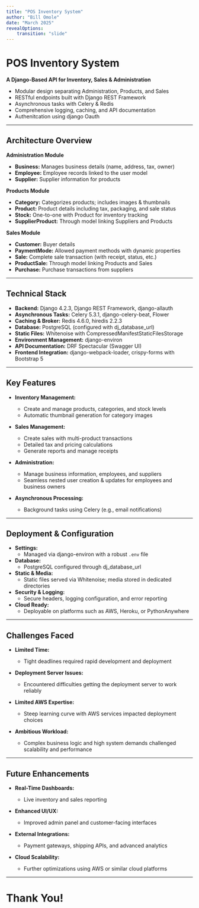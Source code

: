 ```yaml
---
title: "POS Inventory System"
author: "Bill Omole"
date: "March 2025"
revealOptions:
    transition: "slide"
---
```


# POS Inventory System

**A Django-Based API for Inventory, Sales & Administration**

- Modular design separating Administration, Products, and Sales
- RESTful endpoints built with Django REST Framework
- Asynchronous tasks with Celery & Redis
- Comprehensive logging, caching, and API documentation
- Authenitcation using django Oauth

---

## Architecture Overview

**Administration Module**
- **Business:** Manages business details (name, address, tax, owner)
- **Employee:** Employee records linked to the user model
- **Supplier:** Supplier information for products

**Products Module**
- **Category:** Categorizes products; includes images & thumbnails
- **Product:** Product details including tax, packaging, and sale status
- **Stock:** One-to-one with Product for inventory tracking
- **SupplierProduct:** Through model linking Suppliers and Products

**Sales Module**
- **Customer:** Buyer details
- **PaymentMode:** Allowed payment methods with dynamic properties
- **Sale:** Complete sale transaction (with receipt, status, etc.)
- **ProductSale:** Through model linking Products and Sales
- **Purchase:** Purchase transactions from suppliers

---

## Technical Stack

- **Backend:** Django 4.2.3, Django REST Framework, django-allauth
- **Asynchronous Tasks:** Celery 5.3.1, django-celery-beat, Flower
- **Caching & Broker:** Redis 4.6.0, hiredis 2.2.3
- **Database:** PostgreSQL (configured with dj_database_url)
- **Static Files:** Whitenoise with CompressedManifestStaticFilesStorage
- **Environment Management:** django-environ
- **API Documentation:** DRF Spectacular (Swagger UI)
- **Frontend Integration:** django-webpack-loader, crispy-forms with Bootstrap 5

---

## Key Features

- **Inventory Management:**
  - Create and manage products, categories, and stock levels
  - Automatic thumbnail generation for category images

- **Sales Management:**
  - Create sales with multi-product transactions
  - Detailed tax and pricing calculations
  - Generate reports and manage receipts

- **Administration:**
  - Manage business information, employees, and suppliers
  - Seamless nested user creation & updates for employees and business owners

- **Asynchronous Processing:**
  - Background tasks using Celery (e.g., email notifications)

---

## Deployment & Configuration

- **Settings:**
  - Managed via django-environ with a robust `.env` file
- **Database:**
  - PostgreSQL configured through dj_database_url
- **Static & Media:**
  - Static files served via Whitenoise; media stored in dedicated directories
- **Security & Logging:**
  - Secure headers, logging configuration, and error reporting
- **Cloud Ready:**
  - Deployable on platforms such as AWS, Heroku, or PythonAnywhere

---

## Challenges Faced

- **Limited Time:**
  - Tight deadlines required rapid development and deployment

- **Deployment Server Issues:**
  - Encountered difficulties getting the deployment server to work reliably

- **Limited AWS Expertise:**
  - Steep learning curve with AWS services impacted deployment choices

- **Ambitious Workload:**
  - Complex business logic and high system demands challenged scalability and performance

---

## Future Enhancements

- **Real-Time Dashboards:**
  - Live inventory and sales reporting

- **Enhanced UI/UX:**
  - Improved admin panel and customer-facing interfaces

- **External Integrations:**
  - Payment gateways, shipping APIs, and advanced analytics

- **Cloud Scalability:**
  - Further optimizations using AWS or similar cloud platforms

---

# Thank You!
